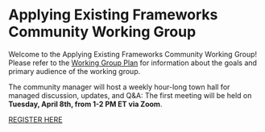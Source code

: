 # Applying Existing Frameworks Community Working Group
Welcome to the Applying Existing Frameworks Community Working Group! Please refer to the [Working Group Plan](./plan.md) for information about the goals and primary audience of the working group.

The community manager will host a weekly hour-long town hall for managed discussion, updates, and Q&A: The first meeting will be held on **Tuesday, April 8th, from 1-2 PM ET via Zoom**.

[REGISTER HERE](https://gsa.zoomgov.com/meeting/register/t7WXSUz2SqK7Pdn8KXH8jQ#/registration)
